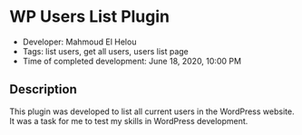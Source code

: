 # WP Users List Plugin

- Developer: Mahmoud El Helou
- Tags: list users, get all users, users list page
- Time of completed development: June 18, 2020, 10:00 PM

## Description

This plugin was developed to list all current users in the WordPress website. It was a task for me to test my skills in WordPress development.